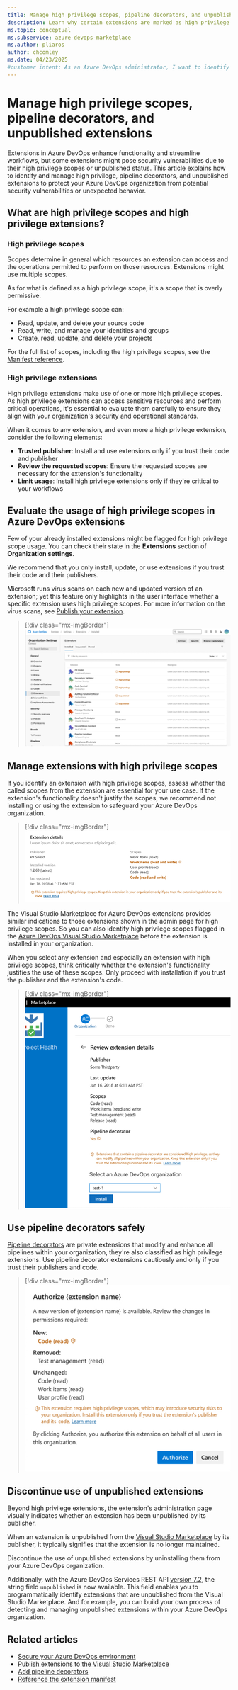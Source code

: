 ```yaml
---
title: Manage high privilege scopes, pipeline decorators, and unpublished extensions
description: Learn why certain extensions are marked as high privilege and unpublished and how to best manage them in your Azure DevOps organization.
ms.topic: conceptual
ms.subservice: azure-devops-marketplace
ms.author: pliaros
author: chcomley
ms.date: 04/23/2025
#customer intent: As an Azure DevOps administrator, I want to identify and manage high privilege, pipeline decorators, and unpublished extensions so that I can protect my organization from potential security vulnerabilities and other unexpected behavior.
---
```


# Manage high privilege scopes, pipeline decorators, and unpublished extensions

Extensions in Azure DevOps enhance functionality and streamline workflows, but some extensions might pose security vulnerabilities due to their high privilege scopes or unpublished status. This article explains how to identify and manage high privilege, pipeline decorators, and unpublished extensions to protect your Azure DevOps organization from potential security vulnerabilities or unexpected behavior.

## What are high privilege scopes and high privilege extensions?

### High privilege scopes

Scopes determine in general which resources an extension can access and the operations permitted to perform on those resources. Extensions might use multiple scopes.

As for what is defined as a high privilege scope, it's a scope that is overly permissive.

For example a high privilege scope can:
- Read, update, and delete your source code
- Read, write, and manage your identities and groups
- Create, read, update, and delete your projects

For the full list of scopes, including the high privilege scopes, see the [Manifest reference](../extend/develop/manifest.md#scopes).

### High privilege extensions

High privilege extensions make use of one or more high privilege scopes. As high privilege extensions can access sensitive resources and perform critical operations, it's essential to evaluate them carefully to ensure they align with your organization's security and operational standards.

When it comes to any extension, and even more a high privilege extension, consider the following elements:
- **Trusted publisher**: Install and use extensions only if you trust their code and publisher
- **Review the requested scopes**: Ensure the requested scopes are necessary for the extension's functionality
- **Limit usage**: Install high privilege extensions only if they're critical to your workflows

## Evaluate the usage of high privilege scopes in Azure DevOps extensions

Few of your already installed extensions might be flagged for high privilege scope usage. You can check their state in the **Extensions** section of **Organization settings**.

We recommend that you only install, update, or use extensions if you trust their code and their publishers.

Microsoft runs virus scans on each new and updated version of an extension; yet this feature only highlights in the user interface whether a specific extension uses high privilege scopes. For more information on the virus scans, see [Publish your extension](../extend/publish/overview.md#publish-your-extension).

> [!div class="mx-imgBorder"]  
> ![Screenshot showing list of high privilege extensions in Organization settings.](media/high-privilege-extensions/extension-list.png)

## Manage extensions with high privilege scopes

If you identify an extension with high privilege scopes, assess whether the called scopes from the extension are essential for your use case. If the extension's functionality doesn't justify the scopes, we recommend not installing or using the extension to safeguard your Azure DevOps organization.

> [!div class="mx-imgBorder"]  
> ![Screenshot showing high privilege scope details for the extension.](media/high-privilege-extensions/details-scopes.png)

The Visual Studio Marketplace for Azure DevOps extensions provides similar indications to those extensions shown in the admin page for high privilege scopes. So you can also identify high privilege scopes flagged in the [Azure DevOps Visual Studio Marketplace](https://marketplace.visualstudio.com/azuredevops) before the extension is installed in your organization. 

When you select any extension and especially an extension with high privilege scopes, think critically whether the extension's functionality justifies the use of these scopes. Only proceed with installation if you trust the publisher and the extension's code.

> [!div class="mx-imgBorder"]  
> ![Screenshot showing Azure DevOps' Visual Studio Marketplace acquisition screen for a high privilege extension.](media/high-privilege-extensions/acquisition-pipeline.png)

## Use pipeline decorators safely

[Pipeline decorators](../extend/develop/add-pipeline-decorator.md) are private extensions that modify and enhance all pipelines within your organization, they're also classified as high privilege extensions. Use pipeline decorator extensions cautiously and only if you trust their publishers and code.

> [!div class="mx-imgBorder"]  
> ![Screenshot showing authorization screen for newly added scopes with pipeline decorator included.](media/high-privilege-extensions/auth-scopes.png)

## Discontinue use of unpublished extensions

Beyond high privilege extensions, the extension's administration page visually indicates whether an extension has been unpublished by its publisher.

When an extension is unpublished from the [Visual Studio Marketplace](https://marketplace.visualstudio.com/) by its publisher, it typically signifies that the extension is no longer maintained.

Discontinue the use of unpublished extensions by uninstalling them from your Azure DevOps organization.

Additionally, with the Azure DevOps Services REST API [version 7.2](/rest/api/azure/devops/extensionmanagement/installed-extensions/list?view=azure-devops-rest-7.2&tabs=HTTP#extensionstateflags&preserve-view=true), the string field `unpublished` is now available. This field enables you to programmatically identify extensions that are unpublished from the Visual Studio Marketplace. And for example, you can build your own process of detecting and managing unpublished extensions within your Azure DevOps organization.

## Related articles

- [Secure your Azure DevOps environment](../organizations/security/security-overview.md)
- [Publish extensions to the Visual Studio Marketplace](../extend/publish/overview.md)
- [Add pipeline decorators](../extend/develop/add-pipeline-decorator.md)
- [Reference the extension manifest](../extend/develop/manifest.md)